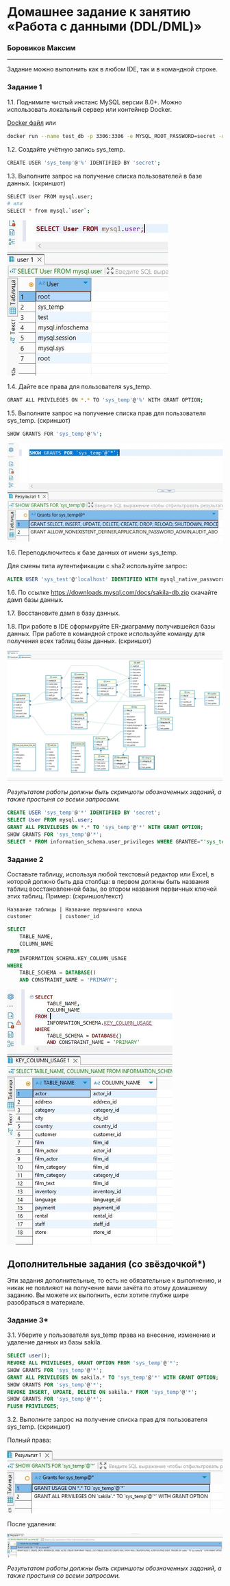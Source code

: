 # Домашнее задание к занятию «Работа с данными (DDL/DML)»

### Боровиков Максим

---

Задание можно выполнить как в любом IDE, так и в командной строке.

### Задание 1
1.1. Поднимите чистый инстанс MySQL версии 8.0+. Можно использовать локальный сервер или контейнер Docker.  

[Docker файл](scripts/docker-compose.yml) 
или  

```bash
docker run --name test_db -p 3306:3306 -e MYSQL_ROOT_PASSWORD=secret -d mysql:latest
```

1.2. Создайте учётную запись sys_temp.  
```bash
CREATE USER 'sys_temp'@'%' IDENTIFIED BY 'secret';
```
1.3. Выполните запрос на получение списка пользователей в базе данных. (скриншот)
```bash
SELECT User FROM mysql.user;
# или
SELECT * from mysql.`user`;
```
![select_users](img/select_users.JPG)  

1.4. Дайте все права для пользователя sys_temp. 

```bash
GRANT ALL PRIVILEGES ON *.* TO 'sys_temp'@'%' WITH GRANT OPTION;
```

1.5. Выполните запрос на получение списка прав для пользователя sys_temp. (скриншот)

```bash
SHOW GRANTS FOR 'sys_temp'@'%';
```
![sec](img/sec.JPG)  

1.6. Переподключитесь к базе данных от имени sys_temp.  

Для смены типа аутентификации с sha2 используйте запрос: 
```sql
ALTER USER 'sys_test'@'localhost' IDENTIFIED WITH mysql_native_password BY 'password';
```

1.6. По ссылке https://downloads.mysql.com/docs/sakila-db.zip скачайте дамп базы данных.

1.7. Восстановите дамп в базу данных.

1.8. При работе в IDE сформируйте ER-диаграмму получившейся базы данных. При работе в командной строке используйте команду для получения всех таблиц базы данных. (скриншот)

![schema](img/schema.JPG)  

*Результатом работы должны быть скриншоты обозначенных заданий, а также простыня со всеми запросами.*  
```sql
CREATE USER 'sys_temp'@'*' IDENTIFIED BY 'secret';
SELECT User FROM mysql.user;
GRANT ALL PRIVILEGES ON *.* TO 'sys_temp'@'*' WITH GRANT OPTION;
SHOW GRANTS FOR 'sys_temp'@'*';
SELECT * FROM information_schema.user_privileges WHERE GRANTEE="'sys_temp'@'*'";
```


### Задание 2
Составьте таблицу, используя любой текстовый редактор или Excel, в которой должно быть два столбца: в первом должны быть названия таблиц восстановленной базы, во втором названия первичных ключей этих таблиц. Пример: (скриншот/текст)
```
Название таблицы | Название первичного ключа
customer         | customer_id
```
```sql
SELECT 
    TABLE_NAME,
    COLUMN_NAME
FROM 
    INFORMATION_SCHEMA.KEY_COLUMN_USAGE
WHERE 
    TABLE_SCHEMA = DATABASE()
    AND CONSTRAINT_NAME = 'PRIMARY';
```
![task2](img/task2.JPG)  

## Дополнительные задания (со звёздочкой*)
Эти задания дополнительные, то есть не обязательные к выполнению, и никак не повлияют на получение вами зачёта по этому домашнему заданию. Вы можете их выполнить, если хотите глубже шире разобраться в материале.

### Задание 3*
3.1. Уберите у пользователя sys_temp права на внесение, изменение и удаление данных из базы sakila.

```sql
SELECT user();
REVOKE ALL PRIVILEGES, GRANT OPTION FROM 'sys_temp'@'*';
SHOW GRANTS FOR 'sys_temp'@'*';
GRANT ALL PRIVILEGES ON sakila.* TO 'sys_temp'@'*' WITH GRANT OPTION;
SHOW GRANTS FOR 'sys_temp'@'*';
REVOKE INSERT, UPDATE, DELETE ON sakila.* FROM 'sys_temp'@'*';
SHOW GRANTS FOR 'sys_temp'@'*';
FLUSH PRIVILEGES;
```
3.2. Выполните запрос на получение списка прав для пользователя sys_temp. (скриншот)  

Полный права:  

![full](img/full.JPG)  

После удаления:

![revoke](img/revoke.JPG)  


*Результатом работы должны быть скриншоты обозначенных заданий, а также простыня со всеми запросами.*
